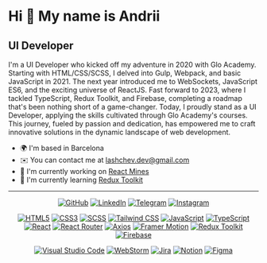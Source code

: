 Hi 👋 My name is Andrii
=======================  
UI Developer 
------------------  
I'm a UI Developer who kicked off my adventure in 2020 with Glo Academy. Starting with HTML/CSS/SCSS, I delved into Gulp, Webpack, and basic JavaScript in 2021. The next year introduced me to WebSockets, JavaScript ES6, and the exciting universe of ReactJS. Fast forward to 2023, where I tackled TypeScript, Redux Toolkit, and Firebase, completing a roadmap that's been nothing short of a game-changer. Today, I proudly stand as a UI Developer, applying the skills cultivated through Glo Academy's courses. This journey, fueled by passion and dedication, has empowered me to craft innovative solutions in the dynamic landscape of web development.  
* 🌍  I'm based in Barcelona
* ✉️  You can contact me at [lashchev.dev@gmail.com](mailto:lashchev.dev@gmail.com)
* 🚀  I'm currently working on [React Mines](https://github.com/alashchev17/react-mines)
* 🧠  I'm currently learning [Redux Toolkit](https://redux-toolkit.js.org)
---
<p align="center">
  <a href="https://www.github.com/alashchev17" target="_blank" rel="noreferrer"><img alt="GitHub" src="https://img.shields.io/badge/alashchev17-%23181717?style=flat-square&logo=github&logoColor=white" /></a>
  <a href="https://www.linkedin.com/in/andrii-lashchov/" target="_blank" rel="noreferrer"><img alt="LinkedIn" src="https://img.shields.io/badge/LinkedIn-%230A66C2?style=flat-square&logo=linkedin&logoColor=white" /></a>
  <a href="https://t.me/lashchev_dev" target="_blank" rel="noreferrer"><img alt="Telegram" src="https://img.shields.io/badge/Telegram-%2326A5E4?style=flat-square&logo=telegram&logoColor=white" /></a>
  <a href="https://www.instagram.com/lashchev.dev" target="_blank" rel="noreferrer"><img alt="Instagram" src="https://img.shields.io/badge/lashchev.dev-%23E4405F?style=flat-square&logo=instagram&logoColor=white" /></a>
</p>

<p align="center">
  <a href="https://developer.mozilla.org/en-US/docs/Glossary/HTML5" target="_blank" rel="noreferrer"><img alt="HTML5" src="https://img.shields.io/badge/HTML5-%23E34F26?style=flat-square&logo=html5&logoColor=white" /></a>
  <a href="https://developer.mozilla.org/en-US/docs/Web/CSS" target="_blank" rel="noreferrer"><img alt="CSS3" src="https://img.shields.io/badge/CSS3-1572B6?style=flat-square&logo=css3&logoColor=white" /></a>
  <a href="https://sass-lang.com" target="_blank" rel="noreferrer"><img alt="SCSS" src="https://img.shields.io/badge/SCSS-%23CC6699?style=flat-square&logo=sass&logoColor=white" /></a>
  <a href="https://tailwindcss.com" target="_blank" rel="noreferrer"><img alt="Tailwind CSS" src="https://img.shields.io/badge/Tailwind%20CSS-%2306B6D4?style=flat-square&logo=tailwindcss&logoColor=white" /></a>
  <a href="https://developer.mozilla.org/en-US/docs/Web/JavaScript" target="_blank" rel="noreferrer"><img alt="JavaScript" src="https://img.shields.io/badge/JavaScript-F7DF1E?style=flat-square&logo=javascript&logoColor=black" /></a>
  <a href="https://www.typescriptlang.org" target="_blank" rel="noreferrer"><img alt="TypeScript" src="https://img.shields.io/badge/TypeScript-3178C6?style=flat-square&logo=typescript&logoColor=white" /></a>
  <a href="https://react.dev" target="_blank" rel="noreferrer"><img alt="React" src="https://img.shields.io/badge/React-61DAFB?style=flat-square&logo=react&logoColor=black" /></a>
  <a href="https://reactrouter.com" target="_blank" rel="noreferrer"><img alt="React Router" src="https://img.shields.io/badge/React%20Router-%23CA4245?style=flat-square&logo=reactrouter&logoColor=white" /></a>
  <a href="https://axios-http.com/docs/intro" target="_blank" rel="noreferrer"><img alt="Axios" src="https://img.shields.io/badge/Axios-%235A29E4?style=flat-square&logo=axios&logoColor=white" /></a>
  <a href="https://www.framer.com/motion/" target="_blank" rel="noreferrer"><img alt="Framer Motion" src="https://img.shields.io/badge/Motion-%230055FF?style=flat-square&logo=framer&logoColor=white" /></a>
  <a href="https://redux-toolkit.js.org" target="_blank" rel="noreferrer"><img alt="Redux Toolkit" src="https://img.shields.io/badge/Redux%20Toolkit-%23764ABC?style=flat-square&logo=redux&logoColor=white" /></a>
  <a href="https://firebase.google.com" target="_blank" rel="noreferrer"><img alt="Firebase" src="https://img.shields.io/badge/Firebase-%23FFCA28?style=flat-square&logo=firebase&logoColor=black" /></a>
</p>

<p align="center">
  <a href="https://code.visualstudio.com" target="_blank" rel="noreferrer"><img alt="Visual Studio Code" src="https://img.shields.io/badge/Visual%20Studio%20Code-%23007ACC?style=flat-square&logo=visualstudiocode&logoColor=white" /></a>
  <a href="https://www.jetbrains.com/webstorm" target="_blank" rel="noreferrer"><img alt="WebStorm" src="https://img.shields.io/badge/WebStorm-black?style=flat-square&logo=webstorm&logoColor=white" /></a>
  <a href="https://www.atlassian.com/software/jira" target="_blank" rel="noreferrer"><img alt="Jira" src="https://img.shields.io/badge/Jira-%230052CC?style=flat-square&logo=jira&logoColor=white" /></a>
  <a href="https://www.notion.so" target="_blank" rel="noreferrer"><img alt="Notion" src="https://img.shields.io/badge/Notion-white?style=flat-square&logo=notion&logoColor=black" /></a>
  <a href="https://figma.com" target="_blank" rel="noreferrer"><img alt="Figma" src="https://img.shields.io/badge/Figma-%23F24E1E?style=flat-square&logo=figma&logoColor=white" /></a>
</p>
